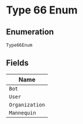 
# Type 66 Enum

## Enumeration

`Type66Enum`

## Fields

| Name |
|  --- |
| `Bot` |
| `User` |
| `Organization` |
| `Mannequin` |

